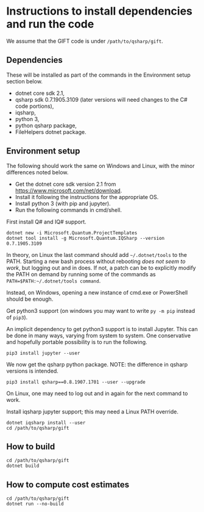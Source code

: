 # Instructions to install dependencies and run the code

We assume that the GIFT code is under `/path/to/qsharp/gift`.

## Dependencies

These will be installed as part of the commands in the Environment setup section below.
- dotnet core sdk 2.1,
- qsharp sdk 0.7.1905.3109 (later versions will need changes to the C# code portions),
- iqsharp,
- python 3,
- python qsharp package,
- FileHelpers dotnet package.

## Environment setup

The following should work the same on Windows and Linux, with the minor differences noted below.

- Get the dotnet core sdk version 2.1 from https://www.microsoft.com/net/download.
- Install it following the instructions for the appropriate OS.
- Install python 3 (with pip and jupyter).
- Run the following commands in cmd/shell.

First install Q# and IQ# support.

```
dotnet new -i Microsoft.Quantum.ProjectTemplates
dotnet tool install -g Microsoft.Quantum.IQSharp --version 0.7.1905.3109
```

In theory, on Linux the last command should add `~/.dotnet/tools` to the PATH. Starting a new bash process without rebooting *does not seem to work*, but logging out and in does.
If not, a patch can be to explicitly modify the PATH on demand by running some of the commands as `PATH=$PATH:~/.dotnet/tools command`.

Instead, on Windows, opening a new instance of cmd.exe or PowerShell should be enough.

Get python3 support (on windows you may want to write `py -m pip` instead of `pip3`).

An implicit dependency to get python3 support is to install Jupyter.
This can be done in many ways, varying from system to system. One conservative and hopefully portable possibility is to run the following.
```
pip3 install jupyter --user
```

We now get the qsharp python package.
NOTE: the difference in qsharp versions is intended.
```
pip3 install qsharp==0.8.1907.1701 --user --upgrade
```
On Linux, one may need to log out and in again for the next command to work.

Install iqsharp jupyter support; this may need a Linux PATH override.
```
dotnet iqsharp install --user
cd /path/to/qsharp/gift
```

## How to build
```
cd /path/to/qsharp/gift
dotnet build
```

## How to compute cost estimates
```
cd /path/to/qsharp/gift
dotnet run --no-build
```

